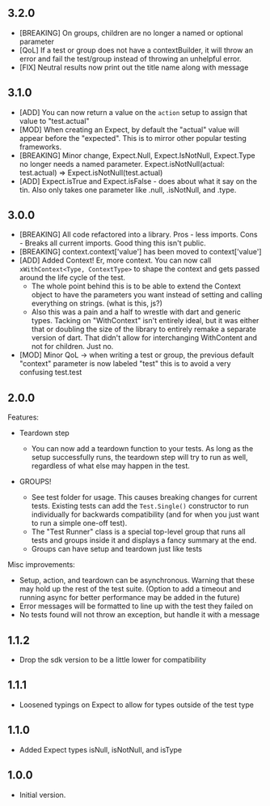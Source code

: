## 3.2.0
- [BREAKING] On groups, children are no longer a named or optional parameter
- [QoL] If a test or group does not have a contextBuilder, it will throw an error and fail the test/group instead of throwing an unhelpful error.
- [FIX] Neutral results now print out the title name along with message

## 3.1.0
- [ADD] You can now return a value on the `action` setup to assign that value to "test.actual"
- [MOD] When creating an Expect, by default the "actual" value will appear before the "expected". This is to mirror other popular testing frameworks.
- [BREAKING] Minor change, Expect.Null, Expect.IsNotNull, Expect.Type no longer needs a named parameter. Expect.isNotNull(actual: test.actual) => Expect.isNotNull(test.actual)
- [ADD] Expect.isTrue and Expect.isFalse - does about what it say on the tin. Also only takes one parameter like .null, .isNotNull, and .type.

## 3.0.0
- [BREAKING] All code refactored into a library. Pros - less imports. Cons - Breaks all current imports. Good thing this isn't public.
- [BREAKING] context.context['value'] has been moved to context['value']
- [ADD] Added Context! Er, more context. You can now call `xWithContext<Type, ContextType>` to shape the context and gets passed around the life cycle of the test.
    - The whole point behind this is to be able to extend the Context object to have the parameters you want instead of setting and calling everything on strings. (what is this, js?)
    - Also this was a pain and a half to wrestle with dart and generic types. Tacking on "WithContext" isn't entirely ideal, but it was either that or doubling the size of the library to entirely remake a separate version of dart. That didn't allow for interchanging WithContent and not for children. Just no.
- [MOD] Minor QoL -> when writing a test or group, the previous default "context" parameter is now labeled "test" this is to avoid a very confusing test.test

## 2.0.0
Features:
- Teardown step
    - You can now add a teardown function to your tests. As long as the setup successfully runs, the teardown step will try to run as well, regardless of what else may happen in the test.

- GROUPS!
    - See test folder for usage. This causes breaking changes for current tests. Existing tests can add the `Test.Single()` constructor to run individually for backwards compatibility (and for when you just want to run a simple one-off test).
    - The "Test Runner" class is a special top-level group that runs all tests and groups inside it and displays a fancy summary at the end.
    - Groups can have setup and teardown just like tests


Misc improvements:
- Setup, action, and teardown can be asynchronous. Warning that these may hold up the rest of the test suite. (Option to add a timeout and running async for better performance may be added in the future)
- Error messages will be formatted to line up with the test they failed on
- No tests found will not throw an exception, but handle it with a message

## 1.1.2
- Drop the sdk version to be a little lower for compatibility

## 1.1.1
- Loosened typings on Expect to allow for types outside of the test type

## 1.1.0
- Added Expect types isNull, isNotNull, and isType

## 1.0.0

- Initial version.
